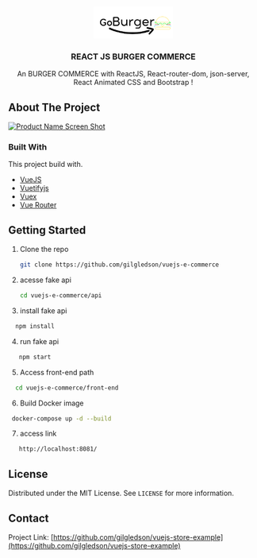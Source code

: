 <!-- PROJECT LOGO -->
<br />
<p align="center">
  <a href="https://github.com/othneildrew/Best-README-Template">
    <img src="src/Assets/img/logo-preta.png" alt="Logo" width="160">
  </a>

  <h3 align="center">REACT JS BURGER COMMERCE</h3>

  <p align="center">
    An BURGER COMMERCE with ReactJS, React-router-dom, json-server, React Animated CSS and Bootstrap !
    <br />
  </p>
</p>

<!-- ABOUT THE PROJECT -->
## About The Project

[![Product Name Screen Shot][product-screenshot]](https://example.com)

### Built With

This project build with.

* [VueJS](https://vuejs.org)
* [Vuetifyjs](https://vuetifyjs.com/)
* [Vuex](https://vuex.vuejs.org)
* [Vue Router](https://router.vuejs.org)



<!-- GETTING STARTED -->
## Getting Started
1. Clone the repo
   ```sh
   git clone https://github.com/gilgledson/vuejs-e-commerce
   ```
2. acesse fake api
   ```sh
   cd vuejs-e-commerce/api
   ```
3. install fake api
 ```sh
   npm install
 ```
4. run fake api
```sh
   npm start
 ```
5. Access front-end path
 ```sh
   cd vuejs-e-commerce/front-end
 ```
6. Build Docker image
  ```sh
   docker-compose up -d --build
 ```
7. access link
 ```sh 
    http://localhost:8081/
```

<!-- LICENSE -->
## License

Distributed under the MIT License. See `LICENSE` for more information.



<!-- CONTACT -->
## Contact
Project Link: [https://github.com/gilgledson/vuejs-store-example](https://github.com/gilgledson/vuejs-store-example)






<!-- MARKDOWN LINKS & IMAGES -->
<!-- https://www.markdownguide.org/basic-syntax/#reference-style-links -->

[linkedin-url]: https://linkedin.com/in/othneildrew
[product-screenshot]: images/screenshot-catalog.png
